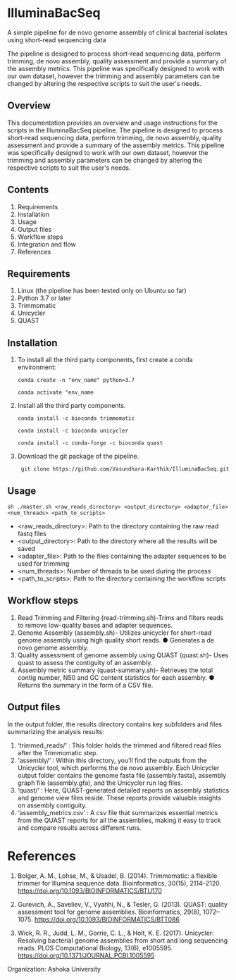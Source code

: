 # **IlluminaBacSeq**
A simple pipeline for de novo genome assembly of clinical bacterial isolates using short-read sequencing data  

The pipeline is designed to process short-read sequencing data, perform trimming, de novo assembly, quality assessment and provide a summary of the assembly metrics. This pipeline was specifically designed to work with our own dataset, however the trimming and assembly parameters can be changed by altering the respective scripts to suit the user's needs.

## **Overview** 
This documentation provides an overview and usage instructions for the scripts in the IlluminaBacSeq pipeline. The pipeline is designed to process short-read sequencing data, perform trimming, de novo assembly, quality assessment and provide a summary of the assembly metrics. This pipeline was specifically designed to work with our own dataset, however the trimming and assembly parameters can be changed by altering the respective scripts to suit the user's needs. 

## **Contents**

1. Requirements 
2. Installation 
3. Usage 
5. Output files 
6. Workflow steps 
7. Integration and flow 
8. References

## **Requirements**

1. Linux (the pipeline has been tested only on Ubuntu so far) 
2. Python 3.7 or later 
3. Trimmomatic 
4. Unicycler 
5. QUAST
   
## **Installation**

1. To install all the third party components, first create a conda environment:

   ```conda create -n "env_name" python=3.7```
   
   ```conda activate "env_name```

3. Install all the third party components.

    ```conda install -c bioconda trimmomatic```
   
    ```conda install -c bioconda unicycler```
   
    ```conda install -c conda-forge -c bioconda quast```

5. Download the git package of the pipeline.

    ``` git clone https://github.com/Vasundhara-Karthik/IlluminaBacSeq.git```

## **Usage**

```sh ./master.sh <raw_reads_directory> <output_directory> <adaptor_file> <num_threads> <path_to_scripts>```

- <raw_reads_directory>: Path to the directory containing the raw read fastq files
- <output_directory>: Path to the directory where all the results will be saved 
- <adapter_file>: Path to the files containing the adapter sequences to be used for trimming
- <num_threads>: Number of threads to be used during the process 
- <path_to_scripts>: Path to the directory containing the workflow scripts

## **Workflow steps**

1. Read Trimming and Filtering (read-trimming.sh)-Trims and filters reads to remove low-quality bases and adapter sequences. 
2. Genome Assembly (assembly.sh)- Utilizes unicycler for short-read genome assembly using high quality short reads. ● Generates a de novo genome assembly. 
3. Quality assessment of genome assembly using QUAST (quast.sh)- Uses quast to assess the contiguity of an assembly. 
4. Assembly metric summary (quast-summary.sh)- Retrieves the total contig number, N50 and GC content statistics for each assembly. ● Returns the summary in the form of a CSV file.

## **Output files**

In the output folder, the results directory contains key subfolders and files summarizing the analysis results: 

1. ‘trimmed_reads/’ : This folder holds the trimmed and filtered read files after the Trimmomatic step.
2. ‘assembly/’ : Within this directory, you’ll find the outputs from the Unicycler tool, which performs the de novo assembly. Each Unicycler output folder contains the genome fasta file (assembly.fasta), assembly graph file (assembly.gfa), and the Unicycler run log files. 
3. ‘quast/’ : Here, QUAST-generated detailed reports on assembly statistics and genome view files reside. These reports provide valuable insights on assembly contiguity. 
4. ‘assembly_metrics.csv’ : A csv file that summarizes essential metrics from the QUAST reports for all the assemblies, making it easy to track and compare results across different runs. 

# **References**

1.	Bolger, A. M., Lohse, M., & Usadel, B. (2014). Trimmomatic: a flexible trimmer for Illumina sequence data. Bioinformatics, 30(15), 2114–2120. https://doi.org/10.1093/BIOINFORMATICS/BTU170

2.	Gurevich, A., Saveliev, V., Vyahhi, N., & Tesler, G. (2013). QUAST: quality assessment tool for genome assemblies. Bioinformatics, 29(8), 1072–1075. https://doi.org/10.1093/BIOINFORMATICS/BTT086

3.	Wick, R. R., Judd, L. M., Gorrie, C. L., & Holt, K. E. (2017). Unicycler: Resolving bacterial genome assemblies from short and long sequencing reads. PLOS Computational Biology, 13(6), e1005595. https://doi.org/10.1371/JOURNAL.PCBI.1005595

Organization: Ashoka University



